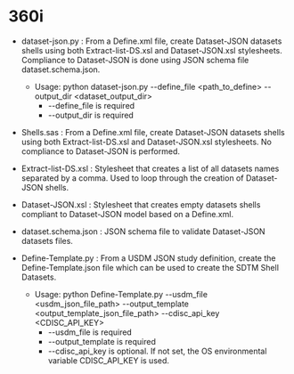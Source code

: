 # 360i

* dataset-json.py : From a Define.xml file, create Dataset-JSON datasets shells using both Extract-list-DS.xsl and Dataset-JSON.xsl stylesheets. Compliance to Dataset-JSON is done using JSON schema file dataset.schema.json.
    * Usage: python dataset-json.py --define_file <path_to_define> --output_dir <dataset_output_dir>
        * --define_file is required
        * --output_dir is required

* Shells.sas : From a Define.xml file, create Dataset-JSON datasets shells using both Extract-list-DS.xsl and Dataset-JSON.xsl stylesheets. No compliance to Dataset-JSON is performed.

* Extract-list-DS.xsl : Stylesheet that creates a list of all datasets names separated by a comma. Used to loop through the creation of Dataset-JSON shells.

* Dataset-JSON.xsl : Stylesheet that creates empty datasets shells compliant to Dataset-JSON model based on a Define.xml.

* dataset.schema.json : JSON schema file to validate Dataset-JSON datasets files.

* Define-Template.py : From a USDM JSON study definition, create the Define-Template.json file which can be used to create the SDTM Shell Datasets.
    * Usage: python Define-Template.py --usdm_file <usdm_json_file_path> --output_template <output_template_json_file_path> --cdisc_api_key <CDISC_API_KEY>
        * --usdm_file is required
        * --output_template is required
        * --cdisc_api_key is optional.  If not set, the OS environmental variable CDISC_API_KEY is used.
